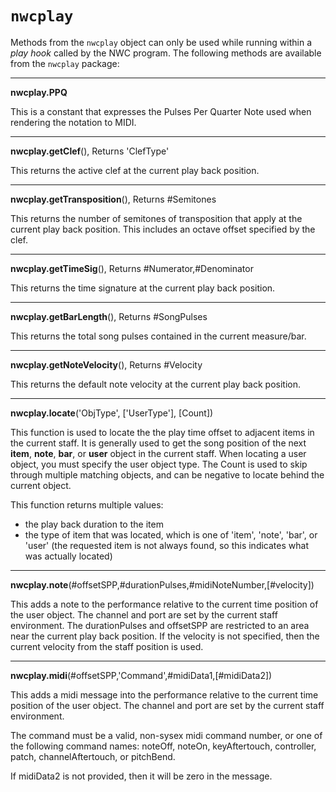 # `nwcplay`

Methods from the `nwcplay` object can only be used while running within a *play hook* called by the NWC program. The following methods are available from the `nwcplay` package:


------------------
**nwcplay.PPQ**

This is a constant that expresses the Pulses Per Quarter Note used when rendering the notation to MIDI.


------------------
**nwcplay.getClef**(), Returns 'ClefType'

This returns the active clef at the current play back position.


------------------
**nwcplay.getTransposition**(), Returns #Semitones

This returns the number of semitones of transposition that apply at the current play back position. This includes an octave offset specified by the clef.


------------------
**nwcplay.getTimeSig**(), Returns #Numerator,#Denominator

This returns the time signature at the current play back position.


------------------
**nwcplay.getBarLength**(), Returns #SongPulses

This returns the total song pulses contained in the current measure/bar.


------------------
**nwcplay.getNoteVelocity**(), Returns #Velocity

This returns the default note velocity at the current play back position.


------------------
**nwcplay.locate**('ObjType', ['UserType'], [Count])

This function is used to locate the the play time offset to adjacent items in the current staff. It is generally used to get the song position of the next **item**, **note**, **bar**, or **user** object in the current staff. When locating a user object, you must specify the user object type. The Count is used to skip through multiple matching objects, and can be negative to locate behind the current object.

This function returns multiple values:

- the play back duration to the item
- the type of item that was located, which is one of 'item', 'note', 'bar', or 'user' (the requested item is not always found, so this indicates what was actually located)


------------------
**nwcplay.note**(#offsetSPP,#durationPulses,#midiNoteNumber,[#velocity])

This adds a note to the performance relative to the current time position of the user object. The channel and port are set by the current staff environment. The durationPulses and offsetSPP are restricted to an area near the current play back position. If the velocity is not specified, then the current velocity from the staff position is used.


------------------
**nwcplay.midi**(#offsetSPP,'Command',#midiData1,[#midiData2])

This adds a midi message into the performance relative to the current time position of the user object. The channel and port are set by the current staff environment.

The command must be a valid, non-sysex midi command number, or one of the following command names: noteOff, noteOn, keyAftertouch, controller, patch, channelAftertouch, or pitchBend.

If midiData2 is not provided, then it will be zero in the message.
